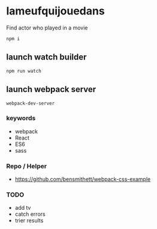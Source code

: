 # lameufquijouedans
Find actor who played in a movie

`npm i`

## launch watch builder
`npm run watch`

## launch webpack server
`webpack-dev-server`

### keywords
- webpack
- React
- ES6
- sass

### Repo / Helper
- https://github.com/bensmithett/webpack-css-example

### TODO
- add tv
- catch errors
- trier results